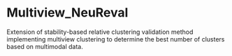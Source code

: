 # Multiview_NeuReval
Extension of stability-based relative clustering validation method implementing multiview clustering to determine the best number of clusters based on multimodal data.
